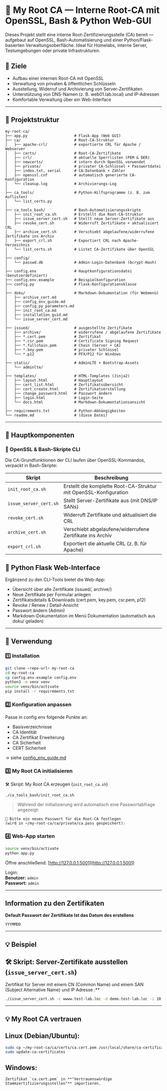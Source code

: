 # 🧩 My Root CA — Interne Root-CA mit OpenSSL, Bash & Python Web-GUI

Dieses Projekt stellt eine interne Root-Zertifizierungsstelle (CA) bereit — aufgebaut auf
OpenSSL, Bash-Automatisierung und einer Python/Flask-basierten Verwaltungsoberfläche.
Ideal für Homelabs, interne Server, Testumgebungen oder private Infrastrukturen.

## 🎯 Ziele

- Aufbau einer internen Root-CA mit OpenSSL
- Verwaltung von privaten & öffentlichen Schlüsseln
- Ausstellung, Widerruf und Archivierung von Server-Zertifikaten
- Unterstützung von DNS-Namen (z. B. web01.lab.local) und IP-Adressen
- Komfortable Verwaltung über ein Web-Interface

---

## 📁 Projektstruktur

```
my-root-ca/
├── app.py                     # Flask-App (Web GUI)
├── ca/                        # Root-CA-Struktur
│   ├── apache-crl/            # exportierte CRL für Apache / Webserver
│   ├── certs/                 # Root-CA-Zertifikate
│   ├── crl/                   # aktuelle Sperrlisten (PEM & DER)
│   ├── newcerts/              # intern durch OpenSSL verwendet
│   ├── private/               # privater CA-Schlüssel + Passwortdatei
│   ├── index.txt, serial      # CA-Datenbank + Zähler
│   ├── openssl.cnf            # automatisch generierte CA-Konfiguration
│   └── cleanup.log            # Archivierungs-Log
│
├── ca_tools/                  # Python-Hilfsprogramme (z. B. zum Auflisten)
│   └── list_certs.py
│
├── ca_tools_bash/             # Bash-Automatisierungsskripte
│   ├── init_root_ca.sh        # Erstellt die Root-CA-Struktur
│   ├── issue_server_cert.sh   # Stellt neue Server-Zertifikate aus
│   ├── revoke_cert.sh         # Widerruft Zertifikate + aktualisiert CRL
│   ├── archive_cert.sh        # Verschiebt abgelaufene/widerrufene Zertifikate ins Archiv
│   ├── export_crl.sh          # Exportiert CRL nach Apache-Verzeichnis
│   └── list_certs.sh          # Listet CA-Zertifikate über OpenSSL
│
├── config/
│   └── passwd.db              # Admin-Login-Datenbank (bcrypt-Hash)
│
├── config.env                 # Hauptkonfigurationsdatei (benutzerdefiniert)
├── config.env.example         # Beispielkonfiguration
├── config.py                  # Flask-Konfigurationsklasse
│
├── doku/                      # Markdown-Dokumentation (für Webmenü)
│   ├── archive_cert.md
│   ├── config_env_guide.md
│   ├── config_py_parameters.md
│   ├── init_root_ca.md
│   ├── installation_guid.md
│   └── issue_server_cert.md
│
├── issued/                    # ausgestellte Zertifikate
│   ├── archive/               # widerrufene / abgelaufene Zertifikate
│   ├── *.cert.pem             # Zertifikat
│   ├── *.csr.pem              # Certificate Signing Request
│   ├── *.fullchain.pem        # Chain (Server + CA)
│   ├── *.key.pem              # privater Schlüssel
│   └── *.p12                  # PFX/P12 für Windows
│
├── static/                    # AdminLTE + Bootstrap-Assets
│   └── adminlte/
│
├── templates/                 # HTML-Templates (Jinja2)
│   ├── layout.html            # Hauptlayout
│   ├── cert_list.html         # Zertifikatsübersicht
│   ├── cert_create.html       # Zertifikatserstellung
│   ├── change_password.html   # Passwort ändern
│   ├── login.html             # Login-Seite
│   └── docs.html              # Markdown-Dokumentationsansicht
│
├── requirements.txt           # Python-Abhängigkeiten
└── readme.md                  # (diese Datei)
```

---

## 🧩 Hauptkomponenten

### 🔹 OpenSSL & Bash-Skripte CLI

Die CA-Grundfunktionen der CLI laufen über OpenSSL-Kommandos, verpackt in Bash-Skripte:

| Skript | Beschreibung |
|--------|---------------|
| `init_root_ca.sh` | Erstellt die komplette Root-CA-Struktur mit OpenSSL-Konfiguration |
| `issue_server_cert.sh` | Stellt Server-Zertifikate aus (mit DNS/IP SANs) |
| `revoke_cert.sh` | Widerruft Zertifikate und aktualisiert die CRL |
| `archive_cert.sh` | Verschiebt abgelaufene/widerrufene Zertifikate ins Archiv |
| `export_crl.sh` | Exportiert die aktuelle CRL (z. B. für Apache) |

## 🔹 Python Flask Web-Interface

Ergänzend zu den CLI-Tools bietet die Web-App:
- Übersicht über alle Zertifikate (issued/, archive/)
- Neue Zertifikate per Formular anlegen
- Zertifikatsdetails & Downloads (cert.pem, key.pem, csr.pem, p12)
- Revoke / Renew / Detail-Ansicht
- Passwort ändern (Admin)
- Markdown-Dokumentation im Menü Dokumentation (automatisch aus doku/ geladen)

---

## 🧠 Verwendung

### 1️⃣ Installation
```bash
git clone <repo-url> my-root-ca
cd my-root-ca
cp config.env.example config.env
python3 -m venv venv
source venv/bin/activate
pip install -r requirements.txt
```

### 2️⃣ Konfiguration anpassen

Passe in config.env folgende Punkte an:
- Basisverzeichnisse
- CA Identität
- CA Zertifikat Erweiterung
- CA Sicherheit
- CERT Sicherheit

→ siehe [config_env_guide.md](doku/config_env_guide.md)

### 3️⃣ My Root CA initialisieren

🛠️ Skript: My Root CA erzeugen (`init_root_ca.sh`)

```bash
./ca_tools_bash/init_root_ca.sh
```

> Während der Initialisierung wird automatisch eine Passwortabfrage angezeigt:

```
🔐 Bitte ein neues Passwort für die Root-CA festlegen 
(wird in ~/my-root-ca/ca/private/ca.pass gespeichert):
```

### 4️⃣ Web-App starten

```bash
source venv/bin/activate
python app.py
```

Öffne anschließend: [http://127.0.0.1:5001](http://127.0.0.1:5001)

Login:  
**Benutzer:** `admin`  
**Passwort:** `admin` 


---

## Information zu den Zertifikaten

**Default Passwort der Zertifikate Ist das Datum des erstellens**
```
YYYMMDD
```

---

## 💡 Beispiel

## 🛠️ Skript: Server-Zertifikate ausstellen (`issue_server_cert.sh`)

Zertifikat für Server mit einem CN (Common Name) und einem SAN (Subject Alternative Name) und IP Adresse :**
```bash
./issue_server_cert.sh -c wwww.test-lab.loc -d demo.test-lab.loc -i 10.0.0.5
```

---

## 💡  My Root CA vertrauen

## Linux (Debian/Ubuntu):

```bash
sudo cp ~/my-root-ca/ca/certs/ca.cert.pem /usr/local/share/ca-certificates/internal-ca.crt
sudo update-ca-certificates
```

## Windows:

```
Zertifikat `ca.cert.pem` in **"Vertrauenswürdige Stammzertifizierungsstellen"** importieren.
```


